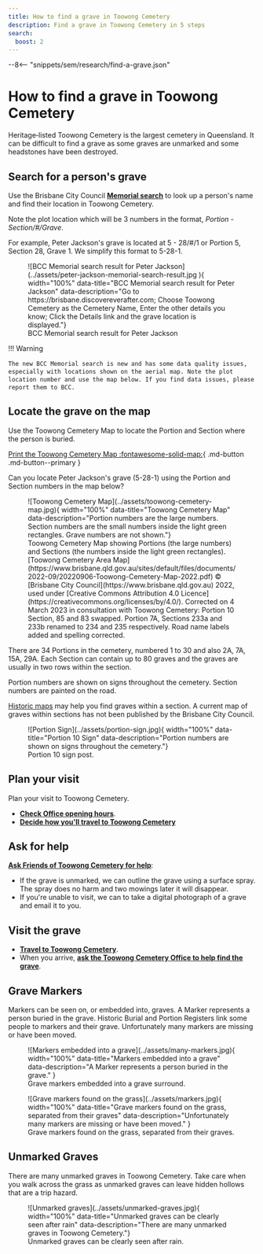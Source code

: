 ```yaml
---
title: How to find a grave in Toowong Cemetery
description: Find a grave in Toowong Cemetery in 5 steps
search:
  boost: 2
---
```


--8<-- "snippets/sem/research/find-a-grave.json"


# How to find a grave in Toowong Cemetery

Heritage‑listed Toowong Cemetery is the largest cemetery in Queensland. It can be difficult to find a grave as some graves are unmarked and some headstones have been destroyed.

## Search for a person's grave

Use the Brisbane City Council **[Memorial search](https://brisbane.discovereverafter.com)** to look up a person's name and find their location in Toowong Cemetery.

Note the plot location which will be 3 numbers in the format, *Portion* - *Section/#/Grave*. 

For example, Peter Jackson's grave is located at 5&nbsp;-&nbsp;28/#/1 or Portion 5, Section 28, Grave 1. We simplify this format to 5-28-1.

<figure markdown>
  ![BCC Memorial search result for Peter Jackson](../assets/peter-jackson-memorial-search-result.jpg
){ width="100%" data-title="BCC Memorial search result for Peter Jackson" data-description="Go to https://brisbane.discovereverafter.com; Choose Toowong Cemetery as the Cemetery Name, Enter the other details you know; Click the Details link and the grave location is displayed."}
  <figcaption markdown>BCC Memorial search result for Peter Jackson</figcaption>
</figure>

!!! Warning

    The new BCC Memorial search is new and has some data quality issues, especially with locations shown on the aerial map. Note the plot location number and use the map below. If you find data issues, please report them to BCC.

## Locate the grave on the map

Use the Toowong Cemetery Map to locate the Portion and Section where the person is buried.

[Print the Toowong Cemetery Map :fontawesome-solid-map:](../assets/documents/toowong-cemetery-map.pdf "Print a high resolution version of the map. 2.1 Mb."){ .md-button .md-button--primary }

Can you locate Peter Jackson's grave (5-28-1) using the Portion and Section numbers in the map below?

<figure markdown>
  ![Toowong Cemetery Map](../assets/toowong-cemetery-map.jpg){ width="100%" data-title="Toowong Cemetery Map" data-description="Portion numbers are the large numbers. Section numbers are the small numbers inside the light green rectangles. Grave numbers are not shown."}
  <figcaption markdown>Toowong Cemetery Map showing Portions (the large numbers) and Sections (the numbers inside the light green rectangles). [Toowong Cemetery Area Map](https://www.brisbane.qld.gov.au/sites/default/files/documents/2022-09/20220906-Toowong-Cemetery-Map-2022.pdf)  © [Brisbane City Council](https://www.brisbane.qld.gov.au) 2022, used under [Creative Commons Attribution 4.0 Licence](https://creativecommons.org/licenses/by/4.0/). Corrected on 4 March 2023 in consultation with Toowong Cemetery: Portion 10 Section, 85 and 83 swapped. Portion 7A, Sections 233a and 233b renamed to 234 and 235 respectively. Road name labels added and spelling corrected.</figcaption>
</figure>

There are 34 Portions in the cemetery, numbered 1 to 30 and also 2A, 7A, 15A, 29A. Each Section can contain up to 80 graves and the graves are usually in two rows within the section. 

Portion numbers are shown on signs throughout the cemetery. Section numbers are painted on the road.

[Historic maps](historic-maps.md) may help you find graves within a section. A current map of graves within sections has not been published by the Brisbane City Council.

<figure markdown>
  ![Portion Sign](../assets/portion-sign.jpg){ width="100%" data-title="Portion 10 Sign" data-description="Portion numbers are shown on signs throughout the cemetery."}
  <figcaption markdown>Portion 10 sign post.</figcaption>
</figure>


## Plan your visit

Plan your visit to Toowong Cemetery.

  - **[Check Office opening hours](https://www.brisbane.qld.gov.au/community-and-safety/community-support/cemeteries/toowong-cemetery#officehours)**. 
  - **[Decide how you'll travel to Toowong Cemetery](../index.md#visit-toowong-cemetery)**

## Ask for help 

**[Ask Friends of Toowong Cemetery for help](../contact.md)**:

<!-- If you're visiting outside of office hours, we can mark the side of the road with the section number to help you locate the grave.  -->

  - If the grave is unmarked, we can outline the grave using a surface spray. The spray does no harm and two mowings later it will disappear.
  - If you're unable to visit, we can to take a digital photograph of a grave and email it to you.

## Visit the grave

  - **[Travel to Toowong Cemetery](../index.md#visit-toowong-cemetery)**.
  - When you arrive, **[ask the Toowong Cemetery Office to help find the grave](https://www.brisbane.qld.gov.au/community-and-safety/community-support/cemeteries/toowong-cemetery#locatinggravesandashesmemorialsites)**.


## Grave Markers

Markers can be seen on, or embedded into, graves. A Marker represents a person buried in the grave. Historic Burial and Portion Registers link some people to markers and their grave. Unfortunately many markers are missing or have been moved.

<figure markdown>
  ![Markers embedded into a grave](../assets/many-markers.jpg){ width="100%" data-title="Markers embedded into a grave" data-description="A Marker represents a person buried in the grave." } 
  <figcaption>Grave markers embedded into a grave surround.</figcaption>
</figure>

<figure markdown>
  ![Grave markers found on the grass](../assets/markers.jpg){ width="100%" data-title="Grave markers found on the grass, separated from their graves" data-description="Unfortunately many markers are missing or have been moved." }
  <figcaption>Grave markers found on the grass, separated from their graves.</figcaption>
</figure>

<!-- seek permission to publish image

To map a marker to a grave, you need to look up old portion books. For example, Portion 1, Section 1, Grave 38 in the Portion Book page below, maps to Marker ZI 735, which is annotated with the name *"Gale"*. 

Searching for *"Gale"* in the Brisbane City Council **[Memorial search](https://www.brisbane.qld.gov.au/community-and-safety/community-support/cemeteries/grave-location-search)** you find, by looking at each entry for *"Gale"*, Ruby Mary Gale, who was buried in 1-1-38 on 24 November 1924. You'll also find Ada Florence Morgan buried in 1-1-38 on 11 November 1878 - perhaps this is the B 663 crossed out in the Portion Book. 

Only the surname is recorded in the Portion Book so you can't link a marker to a specific person, although you may be able to imply a link by the order the markers are recorded and the date of each person's death. 

![Sample Portion Book page](../assets/portion-ledger.png){ width="100%" }

*<small>Sample Portion Book page. © Brisbane City Council</small>*

-->

## Unmarked Graves

There are many unmarked graves in Toowong Cemetery. Take care when you walk across the grass as unmarked graves can leave hidden hollows that are a trip hazard.

<figure markdown>
  ![Unmarked graves](../assets/unmarked-graves.jpg){ width="100%" data-title="Unmarked graves can be clearly seen after rain" data-description="There are many unmarked graves in Toowong Cemetery."}
  <figcaption markdown>Unmarked graves can be clearly seen after rain.</figcaption>
</figure>